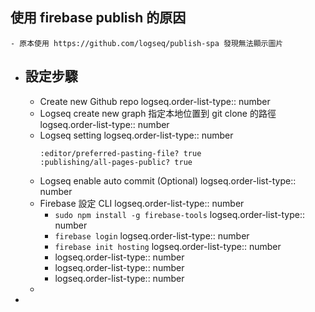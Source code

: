 ## 使用 firebase publish 的原因
	- 原本使用 https://github.com/logseq/publish-spa 發現無法顯示圖片
- ## 設定步驟
	- Create new Github repo
	  logseq.order-list-type:: number
	- Logseq create new graph 指定本地位置到 git clone 的路徑
	  logseq.order-list-type:: number
	- Logseq setting
	  logseq.order-list-type:: number
	  ```
	  :editor/preferred-pasting-file? true
	  :publishing/all-pages-public? true
	  ```
	- Logseq enable auto commit (Optional)
	  logseq.order-list-type:: number
	- Firebase 設定 CLI
	  logseq.order-list-type:: number
		- `sudo npm install -g firebase-tools`
		  logseq.order-list-type:: number
		- `firebase login`
		  logseq.order-list-type:: number
		- `firebase init hosting`
		  logseq.order-list-type:: number
		- logseq.order-list-type:: number
		- logseq.order-list-type:: number
		- logseq.order-list-type:: number
	-
-